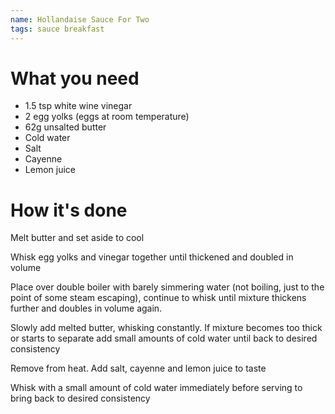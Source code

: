 ```yaml
---
name: Hollandaise Sauce For Two
tags: sauce breakfast
---
```


# What you need

* 1.5 tsp white wine vinegar
* 2 egg yolks (eggs at room temperature)
* 62g unsalted butter
* Cold water
* Salt
* Cayenne
* Lemon juice

# How it's done

Melt butter and set aside to cool

Whisk egg yolks and vinegar together until thickened and doubled in volume

Place over double boiler with barely simmering water (not boiling, just to the point of some steam escaping), continue to whisk until mixture thickens further and doubles in volume again.

Slowly add melted butter, whisking constantly. If mixture becomes too thick or starts to separate add small amounts of cold water until back to desired consistency

Remove from heat. Add salt, cayenne and lemon juice to taste

Whisk with a small amount of cold water immediately before serving to bring back to desired consistency
